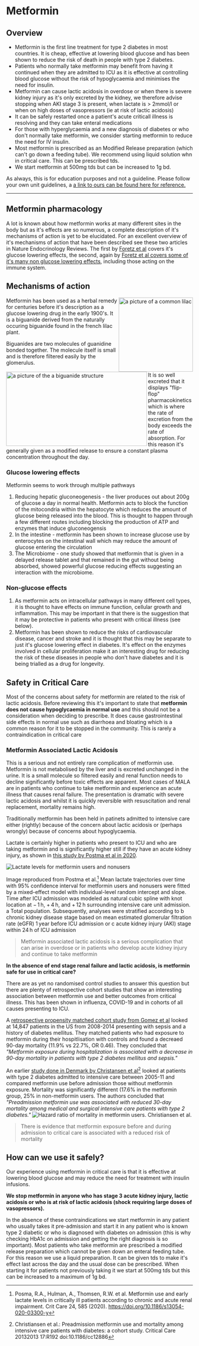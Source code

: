 # Metformin

## Overview

- Metformin is the first line treatment for type 2 diabetes in most countries. It is cheap, effective at lowering blood glucose and has been shown to reduce the risk of death in people with type 2 diabetes. 
- Patients who normally take metformin may benefit from having it continued when they are admitted to ICU as it is effective at controlling blood glucose without the risk of hypoglycaemia and minimises the need for insulin.
- Metformin can cause lactic acidosis in overdose or when there is severe kidney injury as it's only excreted by the kidney, we therefore advise stopping when AKI stage 3 is present, when lactate is > 2mmol/l or when on high doses of vasopressors (ie at risk of lactic acidosis)
- It can be safely restarted once a patient's acute criticall illness is resolving and they can take enteral medications
- For those with hyperglycaemia and a new diagnosis of diabetes or who don't normally take metformin, we consider starting metformin to reduce the need for IV insulin. 
- Most metformin is prescribed as an Modified Release preparation (which can't go down a feeding tube). We recommend using liquid solution whn in critical care. This can be prescribed tds.
- We start metformin at 500mg tds but can be increased to 1g bd. 

As always, this is for education purposes and not a guideline. Please follow your own unit guidelines, a [a link to ours can be found here for reference.](https://www.northerncarealliance.nhs.uk/our-policy-hub?open=55908) 

---
## Metformin pharmacology


A lot is known about how metformin works at many different sites in the body but as it's effects are so numerous, a complete description of it's mechanisms of action is yet to be elucidated. For an excellent overview of it's mechanisms of action that have been described see these two articles in Nature Endocrinology Reviews. The first by [Foretz et al](https://inserm.hal.science/inserm-02277186v1/document) covers it's glucose lowering effects, the second, again by [Foretz et al covers some of it's many non glucose lowering effects](https://pmc.ncbi.nlm.nih.gov/articles/PMC10153049/), including those acting on the immune system.  

## Mechanisms of action 
<img align=right src="/Common_Lilac.jpg" alt="a picture of a common lilac" width="200" height="200">


Metformin has been used as a herbal remedy for centuries before it's description as a glucose lowering drug in the early 1900's. It is a biguanide derived from the naturally occuring biguanide found in the french lilac plant.

Biguanides are two molecules of guanidine bonded together. The molecule itself is small and is therefore filtered easily by the glomerulus. 

<img align=left src="/Biguanide_structure.jpg" alt="a picture of the a biguanide structure" width="380" height="200">

It is so well excreted that it displays "flip-flop" pharmacokinetics which is where the rate of excretion from the body exceeds the rate of absorption. For this reason it's generally given as a modified release to ensure a constant plasma concentration throughout the day. 



### Glucose lowering effects
Metformin seems to work through multiple pathways
1. Reducing hepatic gluconeogenesis - the liver produces out about 200g of glucose a day in normal health. Metformin acts to block the function of the mitocondria within the hepatocyte which reduces the amount of glucose being released into the blood. This is thought to happen through a few different routes including blocking the production of ATP and enzymes that induce gluconeogensis
2. In the intestine - metformin has been shown to increase glucose use by enterocytes on the intestinal wall which may reduce the amount of glucose entering the circulation
3. The Microbiome - one study showed that metformin that is given in a delayed release tablet and that remained in the gut without being absorbed, showed powerful glucose reducing effects suggesting an interaction with the microbiome.

### Non-glucose effects
1. As metformin acts on intracellular pathways in many different cell types, it is thought to have effects on immune function, cellular growth and inflammation. This may be important in that there is the suggestion that it may be protective in patients who present with critical illness (see below).
2. Metformin has been shown to reduce the risks of cardiovascular disease, cancer and stroke and it is thought that this may be separate to just it's glucose lowering effect in diabetes. It's effect on the enzymes involved in cellular proliferation make it an interesting drug for reducing the risk of these diseases in people who don't have diabetes and it is being trialled as a drug for longevity.


## Safety in Critical Care
Most of the concerns about safety for metformin are related to the risk of lactic acidosis. Before reviewing this it's important to state that **metformin does not cause hypoglycaemia in normal use** and this should not be a consideration when deciding to prescribe. It does cause gastrointestinal side effects in normal use such as diarrhoea and bloating which is a common reason for it to be stopped in the community. This is rarely a contraindication in critical care

### Metformin Associated Lactic Acidosis
This is a serious and not entirely rare complication of metformin use. Metformin is not metabolised by the liver and is excreted unchanged in the urine. It is a small molecule so filtered easily and renal function needs to decline significantly before toxic effects are apparent. Most cases of MALA are in patients who continue to take metformin and experience an acute illness that causes renal failure. The presentation is dramatic with severe lactic acidosis and whilst it is quickly reversible with resuscitation and renal replacement, mortality remains high.

Traditionally metformin has been held in patinets admitted to intensive care either (rightly) because of the concern about lactic acidosis or (perhaps wrongly) because of concerns about hypoglycaemia. 


Lactate is certainly higher in patients who present to ICU and who are taking metformin and is significantly higher still if they have an acute kidney injury, as shown in [this study by Postma et al in 2020](https://ccforum.biomedcentral.com/articles/10.1186/s13054-020-03300-y). 

![Lactate levels for metformin users and nonusers](/Lactate%20in%20metformin.jpg)

Image reproduced from Postma et al.[^1] Mean lactate trajectories over time with 95% confidence interval for metformin users and nonusers were fitted by a mixed-effect model with individual-level random intercept and slope. Time after ICU admission was modeled as natural cubic spline with knot location at − 1 h, + 4 h, and + 12 h surrounding intensive care unit admission. a Total population. Subsequently, analyses were stratified according to b chronic kidney disease stage based on mean estimated glomerular filtration rate (eGFR) 1 year before ICU admission or c acute kidney injury (AKI) stage within 24 h of ICU admission

> Metformin associated lactic acidosis is a serious complication that can arise in overdose or in patients who develop acute kidney injury and continue to take metformin


**In the absence of end stage renal failure and lactic acidosis, is metformin safe for use in critical care?**

There are as yet no randomised control studies to answer this question but there are plenty of retrospective cohort studies that show an interesting association between metformin use and better outcomes from critical illness. This has been shown in influenza, COVID-19 and in cohorts of all causes presenting to ICU. 


A [retrospective propensity matched cohort study from Gomez et al](https://journals.lww.com/ccmjournal/abstract/2022/06000/association_of_metformin_use_during.4.aspx) looked at 14,847 patients in the US from 2008-2014 presenting with sepsis and a history of diabetes mellitus. They matched patients who had exposure to metformin during their hospitlisation with controls and found a decreaed 90-day mortality (11.9% vs 22.7%, OR 0.46). They concluded that *"Metformin exposure during hospitalization is associated with a decrease in 90-day mortality in patients with type 2 diabetes mellitus and sepsis."*

An earlier [study done in Denmark by Christansen et al](https://ccforum.biomedcentral.com/articles/10.1186/cc12886)[^2] looked at patients with type 2 diabetes admitted to intensive care between 2005-11 and compared metformin use before admission those without metformin exposure. Mortality was significantly different (17.6% in the metformin group, 25% in non-metformin users. The authors concluded that *"Preadmission metformin use was associated with reduced 30-day mortality among medical and surgical intensive care patients with type 2 diabetes."*
![Hazard ratio of mortality in metformin users. Christiansen et al.](/metformin-christiansen.jpeg)


> There is evidence that metformin exposure before and during admission to critical care is associated with a reduced risk of mortality


## How can we use it safely?


Our experience using metformin in critical care is that it is effective at lowering blood glucose and may reduce the need for treatment with insulin infusions. 

**We stop metformin in anyone who has stage 3 acute kidney injury, lactic acidosis or who is at risk of lactic acidosis (shock requiring large doses of vasopressors).**

In the absence of these contraindications we start metformin in any patient who usually takes it pre-admission and start it in any patient who is known type 2 diabetic or who is diagnosed with diabetes on admission (this is why checking HbA1c on admission and getting the right diagnosis is so important). Most patients who take metformin are prescribed a modified release preparation which cannot be given down an enteral feeding tube. For this reason we use a liquid preparation. It can be given tds to make it's effect last across the day and the usual dose can be prescribed. When starting it for patients not previously taking it we start at 500mg tds but this can be increased to a maximum of 1g bd.


[^1]: Posma, R.A., Hulman, A., Thomsen, R.W. et al. Metformin use and early lactate levels in critically ill patients according to chronic and acute renal impairment. Crit Care 24, 585 (2020). https://doi.org/10.1186/s13054-020-03300-y
[^2]: Christiansen et al.: Preadmission metformin use and mortality among intensive care patients with diabetes: a cohort study. Critical Care 20132013 17:R192 doi:10.1186/cc12886
